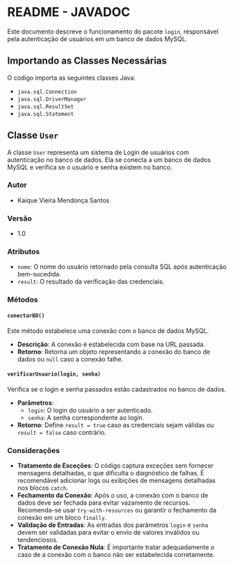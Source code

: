 # README - JAVADOC

Este documento descreve o funcionamento do pacote `login`, responsável pela autenticação de usuários em um banco de dados MySQL.

## Importando as Classes Necessárias

O código importa as seguintes classes Java:

- `java.sql.Connection`
- `java.sql.DriverManager`
- `java.sql.ResultSet`
- `java.sql.Statement`

## Classe `User`

A classe `User` representa um sistema de Login de usuários com autenticação no banco de dados. Ela se conecta a um banco de dados MySQL e verifica se o usuário e senha existem no banco.

### Autor

- Kaique Vieira Mendonça Santos

### Versão

- 1.0

### Atributos

- `nome`: O nome do usuário retornado pela consulta SQL após autenticação bem-sucedida.
- `result`: O resultado da verificação das credenciais.

### Métodos

#### `conectarBD()`

Este método estabelece uma conexão com o banco de dados MySQL.

- **Descrição**: A conexão é estabelecida com base na URL passada.
- **Retorno**: Retorna um objeto representando a conexão do banco de dados ou `null` caso a conexão falhe.

#### `verificarUsuario(login, senha)`

Verifica se o login e senha passados estão cadastrados no banco de dados.

- **Parâmetros**:
  - `login`: O login do usuário a ser autenticado.
  - `senha`: A senha correspondente ao login.
- **Retorno**: Define `result = true` caso as credenciais sejam válidas ou `result = false` caso contrário.

### Considerações

- **Tratamento de Exceções**: O código captura exceções sem fornecer mensagens detalhadas, o que dificulta o diagnóstico de falhas. É recomendável adicionar logs ou exibições de mensagens detalhadas nos blocos `catch`.
- **Fechamento da Conexão**: Após o uso, a conexão com o banco de dados deve ser fechada para evitar vazamento de recursos. Recomenda-se usar `try-with-resources` ou garantir o fechamento da conexão em um bloco `finally`.
- **Validação de Entradas**: As entradas dos parâmetros `login` e `senha` devem ser validadas para evitar o envio de valores inválidos ou tendenciosos.
- **Tratamento de Conexão Nula**: É importante tratar adequadamente o caso de a conexão com o banco não ser estabelecida corretamente.